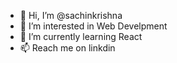 - 👋 Hi, I’m @sachinkrishna
- 👀 I’m interested in Web Develpment
- 🌱 I’m currently learning React 
- 📫 Reach me on linkdin 











